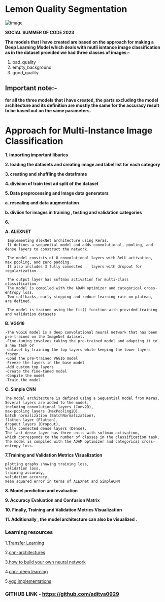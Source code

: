 # Lemon Quality Segmentation 

![image](https://github.com/aditya0929/Lemon-quality-segmentation/assets/127277877/5c45f311-5a2e-4ad8-b49f-4a228448d5d8)

**SOCIAL SUMMER OF CODE 2023**

**The models that i have created are based on the approach for making a Deep Learning Model which deals with mutli isntance image classification as in the dataset provided we had three classes of images:-**
1. bad_quality 
2. empty_background 
3. good_quality 

## Important note:-
**for all the three models that i have created, the parts excluding the model architecture and its definition are mostly the same for the accuracy result to be based out on the same parameters.**


# Approach for Multi-Instance Image Classification

**1. importing important libaries**

**2. loading the datasets and creating image and label list for each category** 

**3. creating and shuffling the dataframe**

**4. division of train test ad split of the dataset**

**5. Data preprocessing and Image data generators**

   **a. rescaling and data augmentation**
   
   **b. diviion for images in training , testing and validation categories**

**6.**

  **A. ALEXNET**
     
     
     Implementing AlexNet architecture using Keras. 
     It defines a sequential model and adds convolutional, pooling, and dense layers to construct the network.
     
     The model consists of 8 convolutional layers with ReLU activation, max pooling, and zero padding. 
     It also includes 3 fully connected    layers with dropout for regularization.
     
     The output layer has softmax activation for multi-class classification.
     The model is compiled with the ADAM optimizer and categorical cross-entropy loss.
     Two callbacks, early stopping and reduce learning rate on plateau, are defined. 
     
     The model is trained using the fit() function with provided training and validation datasets
     
   **B. VGG16**
   
   
    -The VGG16 model is a deep convolutional neural network that has been pre-trained on the ImageNet dataset. 
    -Fine-tuning involves taking the pre-trained model and adapting it to a new task or 
     dataset by training the top layers while keeping the lower layers frozen.
    -Load the pre-trained VGG16 model
    -Freeze the layers in the base model
    -Add custom top layers
    -Create the fine-tuned model
    -Compile the model
    -Train the model
   
   **C. Simple CNN**
   
   
    The model architecture is defined using a Sequential model from Keras. 
    Several layers are added to the model,
    including convolutional layers (Conv2D), 
    max-pooling layers (MaxPooling2D), 
    batch normalization (BatchNormalization), 
    flatten layer (Flatten), 
    dropout layers (Dropout),
    fully connected dense layers (Dense). 
    The last dense layer has three units with softmax activation, 
    which corresponds to the number of classes in the classification task.
    The model is compiled with the ADAM optimizer and categorical cross-entropy loss.
   
**7.Training and Validation Metrics Visualization**
 
 
    plotting graphs showing training loss,
    validation loss,
    training accuracy,
    validation accuracy,
    mean squared error in terms of ALEXnet and SimpleCNN 
    
**8. Model prediction and evaluation**

**9. Accuracy Evaluation and Confusion Matrix**

**10. Finally, Training and Validation Metrics Visualization**

**11. Additionally , the model architecture can also be visualized .**

### Learning resources 
  
  
  1.[Transfer Learning](https://towardsdatascience.com/a-comprehensive-hands-on-guide-to-transfer-learning-with-real-world-applications-in-deep-learning-212bf3b2f27a)
  
  2.[cnn-architectures](https://medium.com/@RaghavPrabhu/cnn-architectures-lenet-alexnet-vgg-googlenet-and-resnet-7c81c017b848)
  
  3.[how to build your own neural network](https://medium.com/towards-data-science/how-to-build-your-own-neural-network-from-scratch-in-python-68998a08e4f6)
  
  4.[cnn- deep learning](https://medium.com/@RaghavPrabhu/understanding-of-convolutional-neural-network-cnn-deep-learning-99760835f148)
  
  5.[vgg implementations](https://medium.com/towards-data-science/step-by-step-vgg16-implementation-in-keras-for-beginners-a833c686ae6c)

 ### GITHUB LINK - https://github.com/aditya0929





